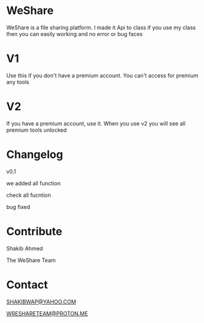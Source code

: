 # WeShare

WeShare is a file sharing platform. I made it Api to class if you use my class then you can easily working and no error or bug faces

# V1

Use this if you don't have a premium account. You can't access for premium any tools

# V2

If you have a premium account, use it. When you use v2 you will see all premium tools unlocked

# Changelog

v0.1 

we added all function

check all fucntion

bug fixed

# Contribute
Shakib Ahmed

The WeShare Team

# Contact
SHAKIBWAP@YAHOO.COM

WRESHARETEAM@PROTON.ME
